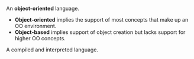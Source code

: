 An **object-oriented** language.

- **Object-oriented** implies the support of most concepts that make up an OO environment.
- **Object-based** implies support of object creation but lacks support for higher OO concepts.

A compiled and interpreted language.